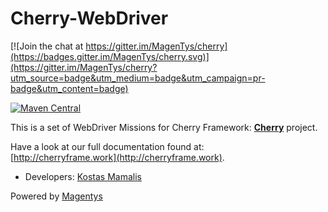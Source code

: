 # Cherry-WebDriver

[![Join the chat at https://gitter.im/MagenTys/cherry](https://badges.gitter.im/MagenTys/cherry.svg)](https://gitter.im/MagenTys/cherry?utm_source=badge&utm_medium=badge&utm_campaign=pr-badge&utm_content=badge)

[![Maven Central](https://maven-badges.herokuapp.com/maven-central/io.magentys/cherry-webdriver/badge.svg)](https://maven-badges.herokuapp.com/maven-central/io.magentys/cherry-webdriver)

This is a set of WebDriver Missions for Cherry Framework: **[Cherry](https://github.com/MagenTys/cherry)** project.


Have a look at our full documentation found at:           
[http://cherryframe.work](http://cherryframe.work).
            
            
* Developers: [Kostas Mamalis](@mamalisk)

Powered by [Magentys](http://magentys.io)
